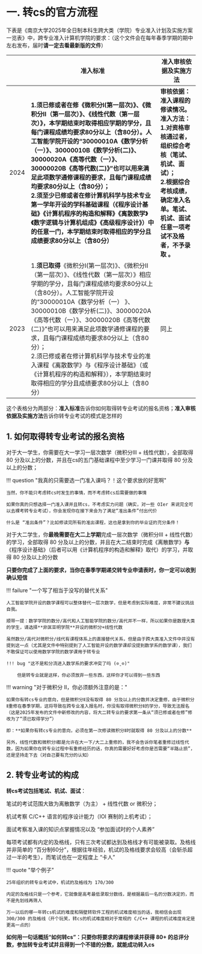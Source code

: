 # 一. 转cs的官方流程

下表是《南京大学2025年全日制本科生跨大类（学院）专业准入计划及实施方案一览表》中，跨专业准入计算机学院的要求：（这个文件会在每年春季学期的期中左右发布，届时**请一定去看最新版的文件**）

|      | **准入标准**                                                 | **准入审核依据及实施方法**                                   |
| ---- | ------------------------------------------------------------ | ------------------------------------------------------------ |
| 2024 | **1.须已修或者在修《微积分I(第一层次)》、《微积分II（第一层次）》、《线性代数（第一层次）》，本学期结束时取得相应学期的学分，且每门课程成绩均要求80分以上（含80分）。人工智能学院开设的“30000010A《数学分析（一）》、30000010B《数学分析(二)》、30000020A《高等代数（一）》、30000020B《高等代数(二)》”也可以用来满足此项数学通修课程的要求，且每门课程成绩均要求80分以上（含80分）； <br/>2.须至少已修或者在修计算机科学与技术专业第一学年开设的学科基础课程（《程序设计基础》《计算机程序的构造和解释》《离散数学》《数字逻辑与计算机组成》《高级程序设计》）中的任意一门，本学期结束时取得相应的学分且成绩要求80分以上（含80分）** | **审核依据：准入课程的修读情况。 <br/>准入方法：1.对资格审核通过者，组织综合考核（笔试、机试、面试）； <br/>2.根据综合考核成绩，确定准入名单。笔试、机试、面试任意一项考试不及格者，不予录取 。** |
| 2023 | 1.**须已取得**《微积分I(第一层次)》、《微积分II（第一层次）》、《线性代数（第一层次）》相应学期的学分，且每门课程成绩均要求80分以上（含80分）。人工智能学院开设的“30000010A《数学分析（一） 》、30000010B《数学分析(二)》、30000020A《高等代数（一）》、30000020B《高等代数(二)》”也可以用来满足此项数学通修课程的要求，且每门课程成绩均要求80分以上（含80分）；  <br/>2.须已修或者在修计算机科学与技术专业的准入课程《离散数学》与《程序设计基础》（或《计算机程序的构造和解释》），本学期结束时取得相应的学分且成绩要求80分以上（含80分） | 同上                                                         |

这个表格分为两部分：**准入标准**告诉你如何取得转专业考试的报名资格；**准入审核依据及实施方法**告诉你转专业考试的模式是怎样的

## 1. 如何取得转专业考试的报名资格

对于大一学生，你需要在大一学习一层次数学（微积分ⅠⅡ + 线性代数），全部取得 80 分及以上的分数，并且在cs的五门基础课程中至少学习一门课并取得 80 分及以上的分数；

!!! question "我真的只需要选一门准入课吗？！这个要求放的好宽啊"

    当然，你不能只考虑转cs时发生的事情，而不考虑转cs后需要做的事情
    
    如果你真的只想选择一门准入课并且转cs，不考虑实力问题（确实，对一些 OIer 来说完全可以去裸考转专业考试），你会发现你在接下来会为了满足“准出条件”付出代价
    
    什么是 “准出条件”？比如修读完所有的准出课程，这也是拿到你的毕业证的充分条件！

对于大二学生，你**最晚需要在大二上学期**完成一层次数学（微积分ⅠⅡ + 线性代数）的学习，全部取得 80 分及以上的分数，并且在大二结束时完成《离散数学》**与**《程序设计基础》（后者可以用《计算机程序的构造和解释》取代）的学习，并取得 80 分及以上的分数

**只要你完成了上面的要求，当你在春季学期递交转专业申请表时，你一定可以收到确认短信**

!!! failure "一个写了相当于没写的替代关系"

    人工智能学院开设的数学课程可以整体替代一层次数学，但是考虑到实际难度，非常不建议挑战自我。
    
    顺带一提：数学学院的数分/高代和人工智能学院的数分/高代并不一样，所以如果你是数理大类的学生，请选择**非匡亚明学院**开设的微积分+线性代数
    
    虽然数分/高代对微积分/线代有课程体系上的直接替代关系，但是由于跨大类准入文件中并没有提到这一点（尤其是文件中特别提到了人工智能开设的数学课却没提到数学系的数学课），我们不敢保证可以使用数学学院的数学课用于转专业
    
    !!! bug "这不是和分流进入数学系的要求冲突了吗 (⊙ˍ⊙)"
    
        但是转专业就是这样，你必须放弃一些东西，这样你才可以得到一些东西

!!! warning "对于微积分 Ⅱ，你必须额外注意的是："

    如果你有转cs专业的意向，但是微积分Ⅱ没有取得 80 分及以上的分数并决定重修，由于微积分Ⅱ重修在春季学期，这将导致在跨专业准入报名时，你没有取得微积分Ⅱ的学分，导致无法报名（这是2025年发布的文件中新修改的内容，将大二转专业的要求第一条从“须已修或者在修”修改为了“须已取得学分”）
    
    即：**如果你有转cs专业的意向，必须在第一次修读微积分Ⅱ时就取得 80 分及以上的分数**
    
    另外，线性代数和微积分Ⅰ都是允许在大一下/大二上重修的，我不会告诉你笔者重修过线性代数，因为如果你在转专业过程中有重修经历的话，你真的需要好好考虑你是否需要“半路止损”，还是坚持走下去（对自己要有充分的认知）


## 2. 转专业考试的构成

**转cs考试包括笔试、机试、面试**：

笔试的考试范围大致为离散数学（为主） + 线性代数 or 微积分；

机试考察 C/C++ 语言的程序设计能力（IOI 赛制的上机考试）；

面试考察准入课的知识点掌握情况以及 “参加面试时的个人素养”

每项考试都有内定的及格线，只有三次考试都达到及格线才有可能被录取。及格线并非简单的 “百分制60分”，根据往年经验，机试的及格线要求会较高（会斩杀超过一半的考生），而笔试也在一定程度上 “卡人”

!!! quote "举个例子"

    25年组织的转专业考试中，机试的及格线为 170/300
    
    内定的及格线只是一个参考，它就像是高考最低录取分数线，是根据最后一名的分数决定的，而不是先划线再筛人
    
    万一以后的哪一年转cs机试的难度和隔壁转软件工程的机试难度相当的话，我相信会出现 300/300 的及格线（开个玩笑，转cs的机试难度相对于常规的 C/C++ 课程的机试难度肯定是更高一点的）

**如何用一句话概括“如何转cs”：只要你将要求的课程修读并获得 80+ 的总评分数，参加转专业考试并且得到一个不错的分数，就能成功转入cs**

